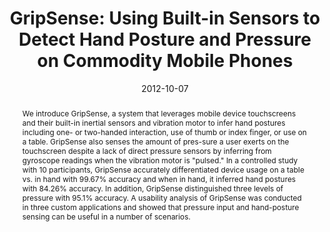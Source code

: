 ---
abstract: |-
  We introduce GripSense, a system that leverages mobile device touchscreens and their built-in inertial sensors and vibration motor to infer hand postures including one- or two-handed interaction, use of thumb or index finger, or use on a table. GripSense also senses the amount of pres-sure a user exerts on the touchscreen despite a lack of direct pressure sensors by inferring from gyroscope readings when the vibration motor is "pulsed." In a controlled study with 10 participants, GripSense accurately differentiated device usage on a table vs. in hand with 99.67% accuracy and when in hand, it inferred hand postures with 84.26% accuracy. In addition, GripSense distinguished three levels of pressure with 95.1% accuracy. A usability analysis of GripSense was conducted in three custom applications and showed that pressure input and hand-posture sensing can be useful in a number of scenarios.
authors:
- goel
- Jacob Wobbrock
- patel
award: ''
bibtex: |-
  @inproceedings{Goel:2012:GUB:2380116.2380184,
   author = {Goel, Mayank and Wobbrock, Jacob and Patel, Shwetak},
   title = {GripSense: Using Built-in Sensors to Detect Hand Posture and Pressure on Commodity Mobile Phones},
   booktitle = {Proceedings of the 25th Annual ACM Symposium on User Interface Software and Technology},
   series = {UIST '12},
   year = {2012},
   isbn = {978-1-4503-1580-7},
   location = {Cambridge, Massachusetts, USA},
   pages = {545--554},
   numpages = {10},
   url = {http://doi.acm.org/10.1145/2380116.2380184},
   doi = {10.1145/2380116.2380184},
   acmid = {2380184},
   publisher = {ACM},
   address = {New York, NY, USA},
   keywords = {gyroscope, hand posture, inertial sensors, mobile, posture, situational impairments, touchscreen},
  }
caption: ''
citation: |-
  Mayank Goel, Jacob Wobbrock, and Shwetak Patel. 2012. GripSense: using built-in sensors to detect hand posture and pressure on commodity mobile phones.  In Proceedings of the 25th annual ACM symposium on User interface software and technology (UIST '12). ACM, New York, NY, USA,  545-554. DOI=http://dx.doi.org/10.1145/2380116.2380184
conference: ACM symposium on User Interface Software and Technology (UIST), 2012
date: '2012-10-07'
image: ''
pdf: /pdfs/gripsense.pdf
thumbnail: ''
title: 'GripSense: Using Built-in Sensors to Detect Hand Posture and Pressure on Commodity
  Mobile Phones'
video: ''
video_embed: ''
redirect_from: /projects/GripSense/
---